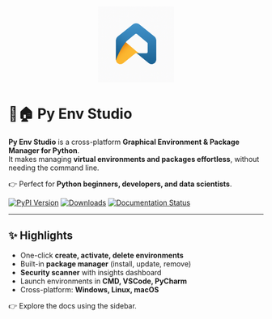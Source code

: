 <p align="center">
  <img src="https://github.com/pyenvstudio/py-env-studio/blob/main/py_env_studio/ui/static/icons/pes-icon-default.png?raw=true" alt="Py Env Studio Logo" width="150">
</p>

# 🐍🏠 Py Env Studio

**Py Env Studio** is a cross-platform **Graphical Environment & Package Manager for Python**.  
It makes managing **virtual environments and packages effortless**, without needing the command line.  

👉 Perfect for **Python beginners, developers, and data scientists**.

[![PyPI Version](https://img.shields.io/pypi/v/py-env-studio)](https://pypi.org/project/py-env-studio/)
[![Downloads](https://static.pepy.tech/badge/py-env-studio)](https://pepy.tech/project/py-env-studio)
[![Documentation Status](https://readthedocs.org/projects/py-env-studio/badge/?version=latest)](https://py-env-studio.readthedocs.io/en/latest/?badge=latest)

---

## ✨ Highlights
- One-click **create, activate, delete environments**
- Built-in **package manager** (install, update, remove)
- **Security scanner** with insights dashboard
- Launch environments in **CMD, VSCode, PyCharm**
- Cross-platform: **Windows, Linux, macOS**

👉 Explore the docs using the sidebar.
